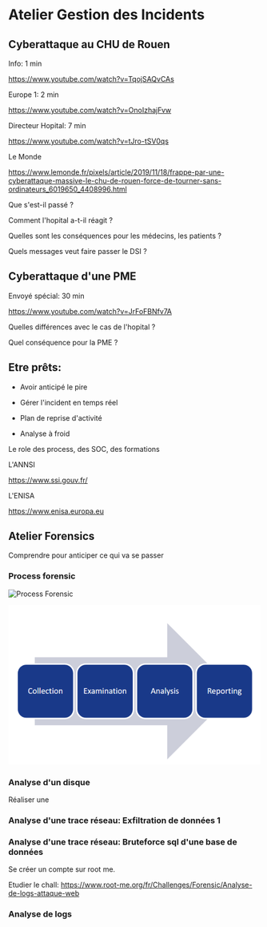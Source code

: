 # Atelier Gestion des Incidents



## Cyberattaque au CHU de Rouen


Info: 1 min

https://www.youtube.com/watch?v=TqojSAQvCAs

Europe 1: 2 min

https://www.youtube.com/watch?v=OnoIzhajFvw

Directeur Hopital: 7 min 

https://www.youtube.com/watch?v=tJro-tSV0qs

Le Monde

https://www.lemonde.fr/pixels/article/2019/11/18/frappe-par-une-cyberattaque-massive-le-chu-de-rouen-force-de-tourner-sans-ordinateurs_6019650_4408996.html


Que s'est-il passé ?

Comment l'hopital a-t-il réagit ?

Quelles sont les conséquences pour les médecins, les patients ?

Quels messages veut faire passer le DSI ?


## Cyberattaque d'une PME 

 
Envoyé spécial: 30 min

https://www.youtube.com/watch?v=JrFoFBNfv7A

Quelles différences avec le cas de l'hopital ?

Quel conséquence pour la PME ?



## Etre prêts: 

- Avoir anticipé le pire 

- Gérer l'incident en temps réel
  
- Plan de reprise d'activité 

- Analyse à froid 


Le role des process, des SOC, des formations 

L'ANNSI 

https://www.ssi.gouv.fr/


L'ENISA 

https://www.enisa.europa.eu






## Atelier Forensics 

Comprendre pour anticiper ce qui va se passer 

### Process forensic 


![Process Forensic](forensic_process.png)

![OSCAR](img/oscar.png)


### Analyse d'un disque 

Réaliser une 

### Analyse d'une trace réseau: Exfiltration de données 1 

 
### Analyse d'une trace réseau: Bruteforce sql d'une base de données

Se créer un compte sur root me.
 
Etudier le chall: https://www.root-me.org/fr/Challenges/Forensic/Analyse-de-logs-attaque-web


### Analyse de logs 









